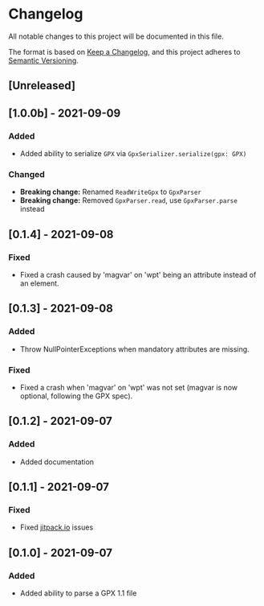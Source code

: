 # Changelog
All notable changes to this project will be documented in this file.

The format is based on [Keep a Changelog](https://keepachangelog.com/en/1.0.0/),
and this project adheres to [Semantic Versioning](https://semver.org/spec/v2.0.0.html).

## [Unreleased]

## [1.0.0b] - 2021-09-09
### Added
- Added ability to serialize `GPX` via `GpxSerializer.serialize(gpx: GPX)`
### Changed
- **Breaking change:** Renamed `ReadWriteGpx` to `GpxParser`
- **Breaking change:** Removed `GpxParser.read`, use `GpxParser.parse` instead

## [0.1.4] - 2021-09-08
### Fixed
- Fixed a crash caused by 'magvar' on 'wpt' being an attribute instead of an element.

## [0.1.3] - 2021-09-08
### Added
- Throw NullPointerExceptions when mandatory attributes are missing.
### Fixed
- Fixed a crash when 'magvar' on 'wpt' was not set (magvar is now optional, following the GPX spec). 

## [0.1.2] - 2021-09-07
### Added
- Added documentation 

## [0.1.1] - 2021-09-07
### Fixed
- Fixed [jitpack.io](https://jitpack.io) issues

## [0.1.0] - 2021-09-07
### Added
- Added ability to parse a GPX 1.1 file
